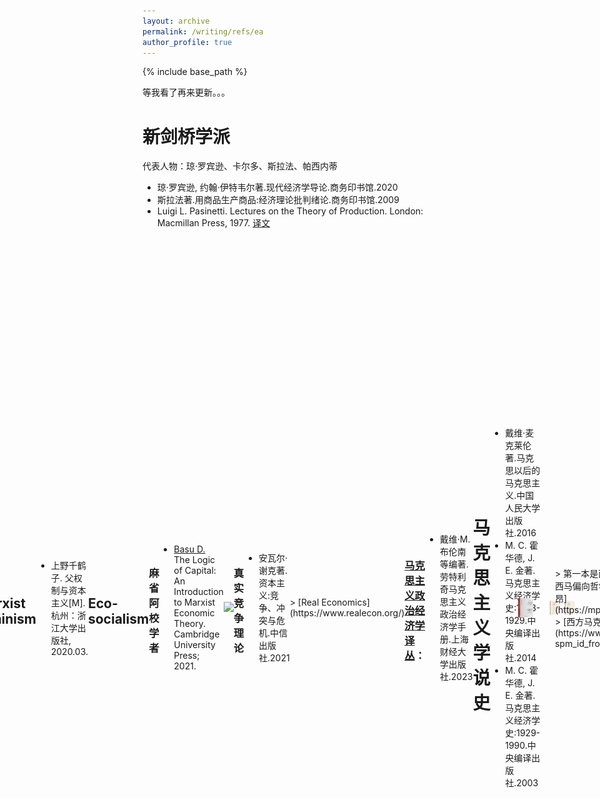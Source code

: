 ```yaml
---
layout: archive
permalink: /writing/refs/ea
author_profile: true
---
```


{% include base_path %}

等我看了再来更新。。。

# 新剑桥学派
代表人物：琼·罗宾逊、卡尔多、斯拉法、‌帕西内蒂
- 琼·罗宾逊, 约翰·伊特韦尔著.现代经济学导论.商务印书馆.2020
- 斯拉法著.用商品生产商品:经济理论批判绪论.商务印书馆.2009
- Luigi L. Pasinetti. Lectures on the Theory of Production. London: Macmillan Press, 1977. [译文](http://xishanyu2.github.io/files/生产理论讲义_帕西内蒂.pdf)
<div style="display: flex; justify-content: center; align-items: center;">
    <img src='/images/Pasted image 20240912123440.png' width="120">
    <img src='/images/Pasted image 20240912124630.png' width="120">

> "后凯恩斯主义著作，一个失败了的教科书写作尝试。失败原因：作为一本入门教材，试图重构经济学框架的尝试对阅读者要求太高，但是作为一本高年级补充教材，绝对值得阅读。“——Marxist Von  
> > 同一时期萨缪尔森的经济学逐渐成为现在主流的教科书体系。  
> 斯拉法唯一的著作，复兴了古典经济学，非常薄的一本书，没有矩阵语言的运用。

## 斯拉法之后
- 斯蒂德曼著.按照斯拉法思想研究马克思.商务印书馆.1991
- 伊恩·斯蒂德曼, 保罗·斯威齐等著.价值问题的论战.商务印书馆.2016
<div style="display: flex; justify-content: center; align-items: center;">
    <img src='/images/Pasted image 20240912125057.png' width="120">
    <img src='/images/Pasted image 20240912125444.png' width="175">
</div>

# 后凯恩斯主义经济学
- 拉沃著.后凯恩斯主义经济学.山东大学出版社.2009.11
- 马克·拉沃著.后凯恩斯主义经济学:新基础.中国人民大学出版社.2021
<div style="display: flex; justify-content: center; align-items: center;">
    <img src='/images/Pasted image 20240914154600.png' width="175">
    <img src='/images/Pasted image 20240914154522.png' width="175">
    <img src='/images/Pasted image 20240914155556.png' width="121">
</div>
> [后凯官网](https://www.postkeynesian.net/)有推荐书单。

---

# Neo-Marxism

## 激进政治经济学
- Hahnel, R. (2017). Radical Political Economy: Sraffa Versus Marx (1st ed.). Routledge.
<div align=center>
	<img src='/images/Pasted image 20241010163343.png' width="125">
</div>
> 这本书对于理解传统马和斯拉法的争论挺好的，书中的观点很有代表性，总结得也很有条理。——SpringField

## 分析马克思主义
- 约翰·E. 罗默著.马克思主义经济理论的分析基础.上海人民出版社.2007
<div align=center>
	<img src='/images/Pasted image 20240912122623.png' width="200">
</div>
> 运用新古典的方法来分析马克思主义。  

## Marxist feminism
- 上野千鹤子. 父权制与资本主义[M]. 杭州：浙江大学出版社, 2020.03.

## Eco-socialism

---

### 麻省阿校学者
- [Basu D.](https://people.umass.edu/dbasu/) The Logic of Capital: An Introduction to Marxist Economic Theory. Cambridge University Press; 2021.
<div align=center>
	<img src='/images/Pasted image 20240914164241.png' width="125">
</div>

### 真实竞争理论
- 安瓦尔·谢克著.资本主义:竞争、冲突与危机.中信出版社.2021
<div style="display: flex; justify-content: center; align-items: center;">
    <img src='/images/Pasted image 20240914170150.png' width="110">
    <img src='/images/Pasted image 20240914155058.png' width="175">
</div>
> [Real Economics](https://www.realecon.org/)

### [马克思主义政治经济学译丛](https://book.douban.com/series/57884)：
- 戴维·M. 布伦南等编著.劳特利奇马克思主义政治经济学手册.上海财经大学出版社.2023
<div style="display: flex; justify-content: center; align-items: center;">
    <img src='/images/Pasted image 20240914164338.png' width="130">
    <img src='/images/Pasted image 20240914164409.png' width="200">
</div>

---

# 马克思主义学说史
- 戴维·麦克莱伦著.马克思以后的马克思主义.中国人民大学出版社.2016
- M. C. 霍华德, J. E. 金著.马克思主义经济学史:1883-1929.中央编译出版社.2014
- M. C. 霍华德, J. E. 金著.马克思主义经济学史:1929-1990.中央编译出版社.2003
<div style="display: flex; justify-content: center; align-items: center;">
    <img src='/images/Pasted image 20240914152743.png' width="121">&nbsp;&nbsp;&nbsp;&nbsp;&nbsp;&nbsp;
    <img src='/images/Pasted image 20240914152904.png' width="175">
    <img src='/images/Pasted image 20240914154207.png' width="175">
</div>
> 第一本是西方马克思主义哲学，有英文第四版。  
> 国内研究西马偏向哲学。[政经暑期学校最佳结业论文！-浙江大学郭子昂](https://mp.weixin.qq.com/s/6eIud9OychyJwXpPHRkCHQ)  
> [西方马克思主义哲学视频-复旦大学张双利](https://www.bilibili.com/video/BV1GJ4m1j7FR/?spm_id_from=333.788)

### 9月25日更新：在if馆新书市集上发现的四本书
- 李建平, 黄瑾主编.一般利润率趋向下降规律.经济科学出版社.2023
- 任保平，康蓉，段雨晨著. 法国调节学派与中国特色社会主义政治经济学[M]. 北京：中国经济出版社, 2023.10.
- 米哈尔·卡莱斯基著；杨扬译. 卡莱斯基经济动态理论[M]. 北京：社会科学文献出版社, 2024.07.
- 托马斯·C.泰勒著. 奥地利学派经济学入门&米塞斯思想精要[M]. 上海：上海财经大学出版社, 2024.06.
<div style="display: flex; justify-content: center; align-items: center;">
    <img src='/images/Pasted image 20240925170023.png' width="200">
    <img src='/images/Pasted image 20240926124941.png' width="175">
    <img src='/images/Pasted image 20240925170532.png' width="170">&nbsp;&nbsp;&nbsp;
    <img src='/images/Pasted image 20240925170254.png' width="130">
</div>
> 第一本是论文集，分论战史、理论争论、理论模型、实证研究、危机研究五个部分，是置盐定理等的极佳参考资料。  
> 较早介绍卡莱斯基的（南开学者）：陈英，景维民著.卡莱茨基经济学.山西经济出版社.1999  
> 奥派其它参考书：[奥地利学派经济学经典译丛](https://book.douban.com/series/30565?page=1) ，路德维希·冯·米塞斯著.奥地利学派经济学简史:米塞斯的视角.浙江人民出版社.2024

### 10月3日更新：结构马克思主义与马克思主义哲学
- 路易·阿尔都塞, 艾蒂安·巴里巴尔著.读《资本论》.中央编译出版社.2017
- 阿尔都塞著.保卫马克思.商务印书馆.2016
- 陈晏清, 王南湜, 李淑梅著.马克思主义哲学高级教程.南开大学出版社.2012
<div style="display: flex; justify-content: center; align-items: center;">
    <img src='/images/Pasted image 20241003171928.png' width="175">
    <img src='/images/Pasted image 20241003172417.png' width="150">
    <img src='/images/Pasted image 20241003171910.png' width="175">
</div>

### 10月10日调整：初中级政经（参照冯老师知乎）
- 塞缪尔·鲍尔斯 ... \[等] 著.理解资本主义:竞争、统制与变革.中国人民大学出版社.2022
<div style="display: flex; justify-content: center; align-items: center;">
    <img src='/images/Pasted image 20240914162347.png' width="135">
    <img src='/images/Pasted image 20240914162107.png' width="175">
</div>
> 一本带有政治经济学倾向的不知道该如何归类的教材，两位作者激进政治经济学的创始人之二。是个初级读本，但是提供了不同于新古典经济学的视角，我觉得很值得一读。——Marxist Von

- Samuel Bowles其它书[CORE Econ](https://www.core-econ.org/)以及最新和陈老师有一本新书（期待ヾ(@^▽^@)ノ）

- 保罗·斯威齐著.资本主义发展论:马克思主义政治经济学原理.商务印书馆.2009
- 曼德尔著.论马克思主义经济学 [pdf](https://www.marxists.org/chinese/ernest-mandel/1962book.pdf)
- 谢尔曼著.激进政治经济学基础.商务印书馆.1993.8

### 概率、计算与经济物理学
- Essays on Marx's Theory of Value [陈老师推荐语](https://book.douban.com/review/7551736/)
<div align=center>
	<img src='/images/Pasted image 20240914160044.png' width="100">
</div>

- [有没有数学化的马政经书籍？ - Ramen的回答 - 知乎](https://www.zhihu.com/question/310155626/answer/3086148166)  
- [数理政治经济学有什么好的入门教材吗？ - ji4ming2的回答 - 知乎](https://www.zhihu.com/question/456343479/answer/1939203687)


